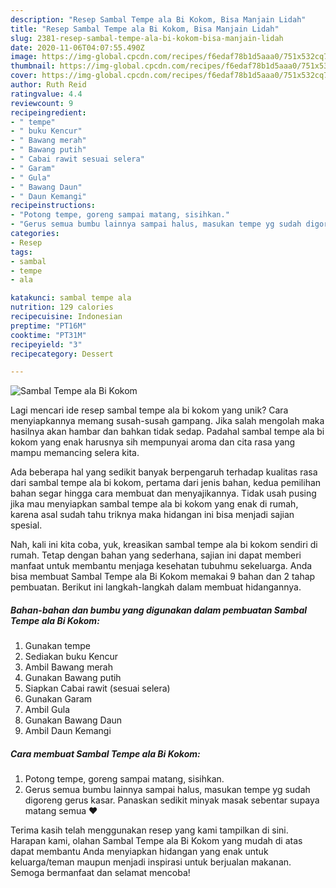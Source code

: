 ```yaml
---
description: "Resep Sambal Tempe ala Bi Kokom, Bisa Manjain Lidah"
title: "Resep Sambal Tempe ala Bi Kokom, Bisa Manjain Lidah"
slug: 2381-resep-sambal-tempe-ala-bi-kokom-bisa-manjain-lidah
date: 2020-11-06T04:07:55.490Z
image: https://img-global.cpcdn.com/recipes/f6edaf78b1d5aaa0/751x532cq70/sambal-tempe-ala-bi-kokom-foto-resep-utama.jpg
thumbnail: https://img-global.cpcdn.com/recipes/f6edaf78b1d5aaa0/751x532cq70/sambal-tempe-ala-bi-kokom-foto-resep-utama.jpg
cover: https://img-global.cpcdn.com/recipes/f6edaf78b1d5aaa0/751x532cq70/sambal-tempe-ala-bi-kokom-foto-resep-utama.jpg
author: Ruth Reid
ratingvalue: 4.4
reviewcount: 9
recipeingredient:
- " tempe"
- " buku Kencur"
- " Bawang merah"
- " Bawang putih"
- " Cabai rawit sesuai selera"
- " Garam"
- " Gula"
- " Bawang Daun"
- " Daun Kemangi"
recipeinstructions:
- "Potong tempe, goreng sampai matang, sisihkan."
- "Gerus semua bumbu lainnya sampai halus, masukan tempe yg sudah digoreng gerus kasar. Panaskan sedikit minyak masak sebentar supaya matang semua ❤️"
categories:
- Resep
tags:
- sambal
- tempe
- ala

katakunci: sambal tempe ala 
nutrition: 129 calories
recipecuisine: Indonesian
preptime: "PT16M"
cooktime: "PT31M"
recipeyield: "3"
recipecategory: Dessert

---
```



![Sambal Tempe ala Bi Kokom](https://img-global.cpcdn.com/recipes/f6edaf78b1d5aaa0/751x532cq70/sambal-tempe-ala-bi-kokom-foto-resep-utama.jpg)

Lagi mencari ide resep sambal tempe ala bi kokom yang unik? Cara menyiapkannya memang susah-susah gampang. Jika salah mengolah maka hasilnya akan hambar dan bahkan tidak sedap. Padahal sambal tempe ala bi kokom yang enak harusnya sih mempunyai aroma dan cita rasa yang mampu memancing selera kita.



Ada beberapa hal yang sedikit banyak berpengaruh terhadap kualitas rasa dari sambal tempe ala bi kokom, pertama dari jenis bahan, kedua pemilihan bahan segar hingga cara membuat dan menyajikannya. Tidak usah pusing jika mau menyiapkan sambal tempe ala bi kokom yang enak di rumah, karena asal sudah tahu triknya maka hidangan ini bisa menjadi sajian spesial.


Nah, kali ini kita coba, yuk, kreasikan sambal tempe ala bi kokom sendiri di rumah. Tetap dengan bahan yang sederhana, sajian ini dapat memberi manfaat untuk membantu menjaga kesehatan tubuhmu sekeluarga. Anda bisa membuat Sambal Tempe ala Bi Kokom memakai 9 bahan dan 2 tahap pembuatan. Berikut ini langkah-langkah dalam membuat hidangannya.

<!--inarticleads1-->

##### Bahan-bahan dan bumbu yang digunakan dalam pembuatan Sambal Tempe ala Bi Kokom:

1. Gunakan  tempe
1. Sediakan  buku Kencur
1. Ambil  Bawang merah
1. Gunakan  Bawang putih
1. Siapkan  Cabai rawit (sesuai selera)
1. Gunakan  Garam
1. Ambil  Gula
1. Gunakan  Bawang Daun
1. Ambil  Daun Kemangi




<!--inarticleads2-->

##### Cara membuat Sambal Tempe ala Bi Kokom:

1. Potong tempe, goreng sampai matang, sisihkan.
1. Gerus semua bumbu lainnya sampai halus, masukan tempe yg sudah digoreng gerus kasar. Panaskan sedikit minyak masak sebentar supaya matang semua ❤️




Terima kasih telah menggunakan resep yang kami tampilkan di sini. Harapan kami, olahan Sambal Tempe ala Bi Kokom yang mudah di atas dapat membantu Anda menyiapkan hidangan yang enak untuk keluarga/teman maupun menjadi inspirasi untuk berjualan makanan. Semoga bermanfaat dan selamat mencoba!
